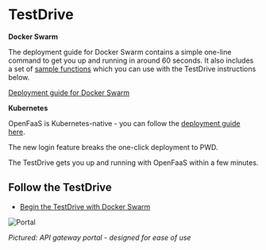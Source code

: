 # TestDrive

**Docker Swarm**

The deployment guide for Docker Swarm contains a simple one-line command to get you up and running in around 60 seconds. It also includes a set of [sample functions](https://github.com/openfaas/faas/tree/master/sample-functions) which you can use with the TestDrive instructions below.

[Deployment guide for Docker Swarm](https://github.com/openfaas/faas/blob/master/guide/deployment_swarm.md)

**Kubernetes**

OpenFaaS is Kubernetes-native - you can follow the [deployment guide here](https://github.com/openfaas/faas/blob/master/guide/deployment_k8s.md).

The new login feature breaks the one-click deployment to PWD.

The TestDrive gets you up and running with OpenFaaS within a few minutes.

## Follow the TestDrive

* [Begin the TestDrive with Docker Swarm](https://github.com/openfaas/faas/blob/master/TestDrive.md)

![Portal](https://pbs.twimg.com/media/C7bkpZbWwAAnKsx.jpg)

*Pictured: API gateway portal - designed for ease of use*
